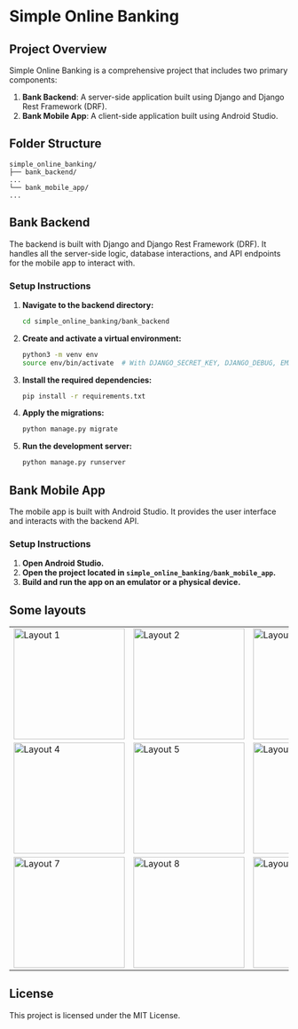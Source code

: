 
# Simple Online Banking

## Project Overview

Simple Online Banking is a comprehensive project that includes two primary components:

1. **Bank Backend**: A server-side application built using Django and Django Rest Framework (DRF).
2. **Bank Mobile App**: A client-side application built using Android Studio.

## Folder Structure

```plaintext
simple_online_banking/
├── bank_backend/
...
└── bank_mobile_app/
...
```

## Bank Backend

The backend is built with Django and Django Rest Framework (DRF). It handles all the server-side logic, database interactions, and API endpoints for the mobile app to interact with.

### Setup Instructions

1. **Navigate to the backend directory:**
   ```bash
   cd simple_online_banking/bank_backend
   ```

2. **Create and activate a virtual environment:**
   ```bash
   python3 -m venv env
   source env/bin/activate  # With DJANGO_SECRET_KEY, DJANGO_DEBUG, EMAIL_SMTP andPASS_SMTP
   ```

3. **Install the required dependencies:**
   ```bash
   pip install -r requirements.txt
   ```

4. **Apply the migrations:**
   ```bash
   python manage.py migrate
   ```

5. **Run the development server:**
   ```bash
   python manage.py runserver
   ```

## Bank Mobile App

The mobile app is built with Android Studio. It provides the user interface and interacts with the backend API.

### Setup Instructions

1. **Open Android Studio.**
2. **Open the project located in `simple_online_banking/bank_mobile_app`.**
3. **Build and run the app on an emulator or a physical device.**

## Some layouts

<table>
  <tr>
    <td><img src="simple_mobile_banking/layouts/1.png" alt="Layout 1" width="200"/></td>
    <td><img src="simple_mobile_banking/layouts/2.png" alt="Layout 2" width="200"/></td>
    <td><img src="simple_mobile_banking/layouts/3.png" alt="Layout 3" width="200"/></td>
  </tr>
  <tr>
    <td><img src="simple_mobile_banking/layouts/4.png" alt="Layout 4" width="200"/></td>
    <td><img src="simple_mobile_banking/layouts/5.png" alt="Layout 5" width="200"/></td>
    <td><img src="simple_mobile_banking/layouts/6.png" alt="Layout 6" width="200"/></td>
  </tr>
  <tr>
    <td><img src="simple_mobile_banking/layouts/7.png" alt="Layout 7" width="200"/></td>
    <td><img src="simple_mobile_banking/layouts/8.png" alt="Layout 8" width="200"/></td>
    <td><img src="simple_mobile_banking/layouts/9.png" alt="Layout 9" width="200"/></td>
  </tr>
</table>

## License

This project is licensed under the MIT License.

